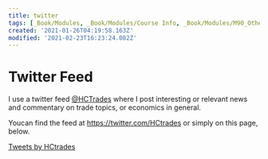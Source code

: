 ```yaml
---
title: twitter
tags: [_Book/Modules, _Book/Modules/Course Info, _Book/Modules/M90_Other, has/iframe, x/posted]
created: '2021-01-26T04:19:58.163Z'
modified: '2021-02-23T16:23:24.082Z'
---
```


# Twitter Feed

I use a twitter feed [@HCTrades](https://twitter.com/HCtrades/with_replies%3Flang%3Den) where I post interesting or relevant news and commentary on trade topics, or economics in general.

Youcan find the feed at https://twitter.com/HCtrades or simply on this page, below.

<a class="twitter-timeline" href="https://twitter.com/HCtrades?ref_src=twsrc%5Etfw">Tweets by HCtrades</a> <script async src="https://platform.twitter.com/widgets.js" charset="utf-8"></script>


<iframe border=0 frameborder=0 height=250 width=550src="https://twitframe.com/show?url=https://twitter.com/LearnWorlds/status/1058392105096224770"></iframe>

